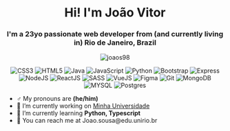 
<h1 align="center">Hi! I'm João Vitor</h1>  
<h3 align="center">I'm a 23yo passionate web developer from (and currently living in) Rio de Janeiro, Brazil</h3>  
  
<p align="center"> <img src="https://komarev.com/ghpvc/?username=joaos98&label=Profile%20views&color=0e75b6&style=flat" alt="joaos98" /> </p> 
<p align="center">
    <img src="https://img.shields.io/badge/css3-%231572B6.svg?style=for-the-badge&logo=css3&logoColor=white" alt="CSS3"/>
    <img src="https://img.shields.io/badge/html5-%23E34F26.svg?style=for-the-badge&logo=html5&logoColor=white" alt="HTML5">
    <img src="https://img.shields.io/badge/java-%23ED8B00.svg?style=for-the-badge&logo=java&logoColor=white" alt="Java">
    <img src="https://img.shields.io/badge/javascript-%23323330.svg?style=for-the-badge&logo=javascript&logoColor=%23F7DF1E" alt="JavaScript">
    <img src="https://img.shields.io/badge/python-3670A0?style=for-the-badge&logo=python&logoColor=ffdd54" alt="Python">
    <img src="https://img.shields.io/badge/bootstrap-%23563D7C.svg?style=for-the-badge&logo=bootstrap&logoColor=white" alt="Bootstrap">
    <img src="https://img.shields.io/badge/express.js-%23404d59.svg?style=for-the-badge&logo=express&logoColor=%2361DAFB" alt="Express">
    <img src="https://img.shields.io/badge/node.js-6DA55F?style=for-the-badge&logo=node.js&logoColor=white" alt="NodeJS">
    <img src="https://img.shields.io/badge/react-%2320232a.svg?style=for-the-badge&logo=react&logoColor=%2361DAFB" alt="ReactJS">
    <img src="https://img.shields.io/badge/SASS-hotpink.svg?style=for-the-badge&logo=SASS&logoColor=white" alt="SASS">
    <img src="https://img.shields.io/badge/vuejs-%2335495e.svg?style=for-the-badge&logo=vuedotjs&logoColor=%234FC08D" alt="VueJS">
    <img src="https://img.shields.io/badge/figma-%23F24E1E.svg?style=for-the-badge&logo=figma&logoColor=white" alt="Figma">
    <img src="https://img.shields.io/badge/git-%23F05033.svg?style=for-the-badge&logo=git&logoColor=white" alt="Git">
    <img src="https://img.shields.io/badge/MongoDB-%234ea94b.svg?style=for-the-badge&logo=mongodb&logoColor=white" alt="MongoDB">
    <img src="https://img.shields.io/badge/mysql-%2300f.svg?style=for-the-badge&logo=mysql&logoColor=white" alt="MYSQL">
    <img src="https://img.shields.io/badge/postgres-%23316192.svg?style=for-the-badge&logo=postgresql&logoColor=white" alt="Postgres">
</p>
    
<ul>
  <li>♂ My pronouns are <strong>(he/him)</strong></li>
  <li>🔭 I’m currently working on <a href="https://github.com/Joaos98/minha-universidade" target="_blank">Minha Universidade</a></li>
  <li>🌱 I’m currently learning <strong>Python, Typescript</strong></li>
  <li>📧 You can reach me at Joao.sousa@edu.unirio.br</li>
</ul>
  
  
  
